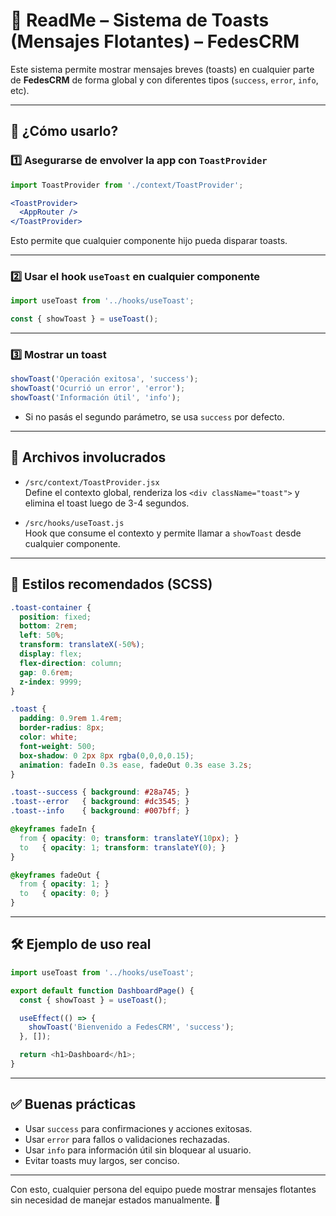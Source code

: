 # 📢 ReadMe – Sistema de Toasts (Mensajes Flotantes) – FedesCRM

Este sistema permite mostrar mensajes breves (toasts) en cualquier parte de **FedesCRM** de forma global y con diferentes tipos (`success`, `error`, `info`, etc).

---

## 🚀 ¿Cómo usarlo?

### 1️⃣ Asegurarse de envolver la app con `ToastProvider`

```jsx
import ToastProvider from './context/ToastProvider';

<ToastProvider>
  <AppRouter />
</ToastProvider>
```

Esto permite que cualquier componente hijo pueda disparar toasts.

---

### 2️⃣ Usar el hook `useToast` en cualquier componente

```js
import useToast from '../hooks/useToast';

const { showToast } = useToast();
```

---

### 3️⃣ Mostrar un toast

```js
showToast('Operación exitosa', 'success');
showToast('Ocurrió un error', 'error');
showToast('Información útil', 'info');
```

- Si no pasás el segundo parámetro, se usa `success` por defecto.

---

## 🧱 Archivos involucrados

- `/src/context/ToastProvider.jsx`  
  Define el contexto global, renderiza los `<div className="toast">` y elimina el toast luego de 3-4 segundos.

- `/src/hooks/useToast.js`  
  Hook que consume el contexto y permite llamar a `showToast` desde cualquier componente.

---

## 🎨 Estilos recomendados (SCSS)

```scss
.toast-container {
  position: fixed;
  bottom: 2rem;
  left: 50%;
  transform: translateX(-50%);
  display: flex;
  flex-direction: column;
  gap: 0.6rem;
  z-index: 9999;
}

.toast {
  padding: 0.9rem 1.4rem;
  border-radius: 8px;
  color: white;
  font-weight: 500;
  box-shadow: 0 2px 8px rgba(0,0,0,0.15);
  animation: fadeIn 0.3s ease, fadeOut 0.3s ease 3.2s;
}

.toast--success { background: #28a745; }
.toast--error   { background: #dc3545; }
.toast--info    { background: #007bff; }

@keyframes fadeIn {
  from { opacity: 0; transform: translateY(10px); }
  to   { opacity: 1; transform: translateY(0); }
}

@keyframes fadeOut {
  from { opacity: 1; }
  to   { opacity: 0; }
}
```

---

## 🛠 Ejemplo de uso real

```js
import useToast from '../hooks/useToast';

export default function DashboardPage() {
  const { showToast } = useToast();

  useEffect(() => {
    showToast('Bienvenido a FedesCRM', 'success');
  }, []);

  return <h1>Dashboard</h1>;
}
```

---

## ✅ Buenas prácticas

- Usar `success` para confirmaciones y acciones exitosas.
- Usar `error` para fallos o validaciones rechazadas.
- Usar `info` para información útil sin bloquear al usuario.
- Evitar toasts muy largos, ser conciso.

---

Con esto, cualquier persona del equipo puede mostrar mensajes flotantes sin necesidad de manejar estados manualmente. 🎉
